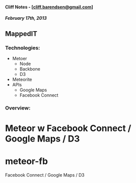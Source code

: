 #### Cliff Notes - [cliff.barendsen@gmail.com]
##### February 17th, 2013

## MappedIT 

### Technologies:
* Metoer
	* Node
	* Backbone
	* D3
* Meteorite
* APIs
	* Google Maps
	* Facebook Connect

### Overview:
Meteor w Facebook Connect / Google Maps / D3
=======
meteor-fb
=========

Facebook Connect / Google Maps / D3
